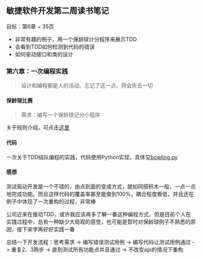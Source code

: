 ## 敏捷软件开发第二周读书笔记

目标：第6章 ~ 35页

- 非常有趣的例子，用一个保龄球计分程序来展示TDD
- 会看到TDD如何检测到代码的错误
- 如何驱动接口和类的设计

### 第六章：一次编程实践

> 设计和编程都是人的活动。忘记了这一点，将会失去一切

#### 保龄球比赛

> 需求：编写一个保龄球记分小程序

关于规则介绍，可点击[这里](https://baike.baidu.com/item/%E4%BF%9D%E9%BE%84%E7%90%83/68096)

#### 代码

一次关于TDD结队编程的实践，代码使用Python实现，具体见[bowling.py](.code/bowling.py)

#### 感想

测试驱动开发是一个不错的，由点到面的变成方式，就如同搭积木一般，一点一点地完成功能。而且这样代码的覆盖率甚至能做到100%，耦合程度极低，并且还在例子中体现了一次重构的过程，非常棒

公司近来在推动TDD，或许我应该再多了解一番这种编程方式，但是目前个人在实践过程中，总有一种缺少大局观的感觉，也可能是暂时对保龄球例子不熟悉的原因，接下来字再好好实践一番

总结一下开发流程：思考需求 -> 编写错误测试用例 -> 编写代码让测试用例通过 -> 重复2、3两步 -> 直到测试所有功能点并且通过 -> 不改变api的情况下重构
